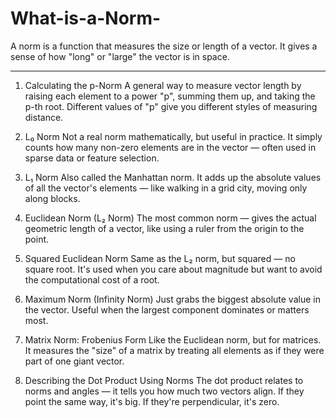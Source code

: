 # What-is-a-Norm-
A norm is a function that measures the size or length of a vector. It gives a sense of how "long" or "large" the vector is in space.

---

1. Calculating the p-Norm
A general way to measure vector length by raising each element to a power "p", summing them up, and taking the p-th root. Different values of "p" give you different styles of measuring distance.

2. L₀ Norm
Not a real norm mathematically, but useful in practice. It simply counts how many non-zero elements are in the vector — often used in sparse data or feature selection.

3. L₁ Norm
Also called the Manhattan norm. It adds up the absolute values of all the vector's elements — like walking in a grid city, moving only along blocks.

4. Euclidean Norm (L₂ Norm)
The most common norm — gives the actual geometric length of a vector, like using a ruler from the origin to the point.

5. Squared Euclidean Norm
Same as the L₂ norm, but squared — no square root. It's used when you care about magnitude but want to avoid the computational cost of a root.

6. Maximum Norm (Infinity Norm)
Just grabs the biggest absolute value in the vector. Useful when the largest component dominates or matters most.

7. Matrix Norm: Frobenius Form
Like the Euclidean norm, but for matrices. It measures the "size" of a matrix by treating all elements as if they were part of one giant vector.

8. Describing the Dot Product Using Norms
The dot product relates to norms and angles — it tells you how much two vectors align. If they point the same way, it's big. If they're perpendicular, it's zero.
